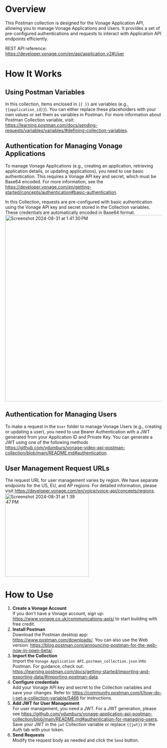 Overview
======================
This Postman collection is designed for the Vonage Application API, allowing you to manage Vonage Applications and Users. It provides a set of pre-configured authentications and requests to interact with Application API endpoints efficiently.  

REST API reference: https://developer.vonage.com/en/api/application.v2#User

How It Works
======================
## **Using Postman Variables**  
In this collection, items enclosed in `{{ }}` are variables (e.g., `{{application_id}}`). You can either replace these placeholders with your own values or set them as variables in Postman. For more information about Postman Collection variable, visit: https://learning.postman.com/docs/sending-requests/variables/variables/#defining-collection-variables. 

## **Authentication for Managing Vonage Applications**  
To manage Vonage Applications (e.g., creating an application, retrieving application details, or updating applications), you need to use basic authentication. This requires a Vonage API key and secret, which must be Base64 encoded. For more information, see the https://developer.vonage.com/en/getting-started/concepts/authentication#basic-authentication.

In this Collection, requests are pre-configured with basic authentication using the Vonage API key and secret stored in the Collection variables. These credentials are automatically encoded in Base64 format.  
<img width="600" alt="Screenshot 2024-08-31 at 1 41 30 PM" src="https://github.com/user-attachments/assets/6f01dff4-74dc-4965-ba4b-a58ff54ad883">


## **Authentication for Managing Users**  
To make a request in the `User` folder to manage Vonage Users (e.g., creating or updating a user), you need to use Bearer Authentication with a JWT generated from your Application ID and Private Key. You can generate a JWT using one of the following methods https://github.com/ydumburs/vonage-video-api-postman-collection/blob/main/README.md#authentication.

## **User Management Request URLs**  
The request URL for user management varies by region. We have separate endpoints for the US, EU, and AP regions. For detailed information, please visit https://developer.vonage.com/en/voice/voice-api/concepts/regions.  
<img width="269" alt="Screenshot 2024-08-31 at 1 39 47 PM" src="https://github.com/user-attachments/assets/26cd8db2-a56d-416a-8da3-461f5d17fa44">

How to Use
======================
1. **Create a Vonage Account**  
   If you don’t have a Vonage account, sign up: https://www.vonage.co.uk/communications-apis/ to start building with free credit.
2. **Install Postman**  
   Download the Postman desktop app: https://www.postman.com/downloads/. You can also use the Web version: https://blog.postman.com/announcing-postman-for-the-web-now-in-open-beta/.
3. **Import the Collection**  
   Import the `Vonage Application API.postman_collection.json` into Postman. For guidance, check out: https://learning.postman.com/docs/getting-started/importing-and-exporting-data/#importing-postman-data.
4. **Configure credentials**  
   Add your Vonage API key and secret to the Collection variables and save your changes. Refer to: https://community.postman.com/t/how-do-i-set-a-collection-variable/5466 for instructions.
5. **Add JWT for User Management**  
   For user management, you need a JWT. For a JWT generation, please see https://github.com/ydumburs/vonage-application-api-postman-collection/blob/main/README.md#authentication-for-managing-users. Save your JWT in the `jwt` Collection variable or replace `{{jwt}}` in the Auth tab with your token.
6. **Send Requests**  
   Modify the request body as needed and click the `Send` button.

